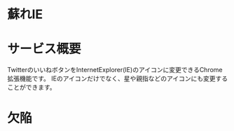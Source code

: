 # 蘇れIE



# サービス概要



TwitterのいいねボタンをInternetExplorer(IE)のアイコンに変更できるChrome拡張機能です。
IEのアイコンだけでなく、星や親指などのアイコンにも変更することができます。

# 欠陥

